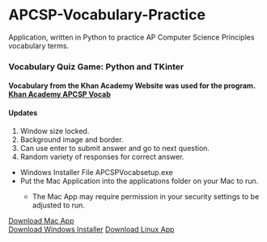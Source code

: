 # APCSP-Vocabulary-Practice
Application, written in Python to practice AP Computer Science Principles vocabulary terms. 

<h3>
Vocabulary Quiz Game: Python and TKinter
</h3>
<h4>
Vocabulary from the Khan Academy Website was used for the program. 
<a target="_blank" rel="noopener noreferrer" href="https://www.khanacademy.org/computing/ap-computer-science-principles/ap-csp-exam-preparation/prepare-for-the-2019-ap-cs-p-exam/a/vocabulary-review">Khan Academy APCSP Vocab</a>
</h4>
<h4>
  Updates
</h4>
<ol>
  <li>Window size locked.</li>
  <li>Background image and border.</li>
  <li>Can use enter to submit answer and go to next question.</li>
  <li>Random variety of responses for correct answer.</li>
</ol>
<ul>
  <li>Windows Installer File APCSPVocabsetup.exe </li>
  <li>Put the Mac Application into the applications folder on your Mac to run. </li>
  <ul>
    <li>The Mac App may require permission in your security settings to be adjusted to run.</li>
  </ul>
</ul>
<a target="_blank" rel="noopener noreferrer" href="https://drive.google.com/file/d/1w1rIEYvduMdE3SNKsyBV06bXbnCFCLki/view?usp=sharing">Download Mac App</a>
<br>
<a target="_blank" rel="noopener noreferrer" href="https://github.com/groeneveldwoodstock/APCSP-Vocabulary-Practice/raw/main/APCSP_Vocab_Setup.exe">Download Windows Installer</a>
<a target="_blank" rel="noopener noreferrer" href="https://github.com/groeneveldwoodstock/APCSP-Vocabulary-Practice/raw/main/APCSP%20Vocab%20Linux">Download Linux App</a>
  </body>
